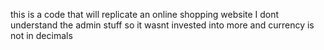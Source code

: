 this is a code that will replicate an online shopping website
I dont understand the admin stuff so it wasnt invested into more and currency is not in decimals
